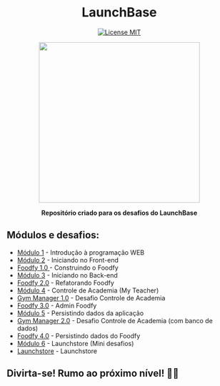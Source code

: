 <h1 align="center">
LaunchBase
</h1>

<p align="center">
  <a href="https://opensource.org/licenses/MIT">
    <img src="https://img.shields.io/badge/License-MIT-blue.svg" alt="License MIT">
  </a>
</p>

<p align="center">
  <img width="360" src="https://user-images.githubusercontent.com/48728541/84803421-5b6eb480-afd8-11ea-91ea-883c5ef9f2d1.png" />
</p>

<p align="center">
 <strong>Repositório criado para os desafios do LaunchBase</strong>
</p>

## Módulos e desafios:

- [Módulo 1](./Modulo1) - Introdução à programação WEB
- [Módulo 2](./Modulo2) - Iniciando no Front-end
- [Foodfy 1.0 ](./Foodfy1) - Construindo o Foodfy
- [Módulo 3](./Modulo3) - Iniciando no Back-end
- [Foodfy 2.0](./Foodfy2) - Refatorando Foodfy
- [Módulo 4](./Modulo4) - Controle de Academia (My Teacher)
- [Gym Manager 1.0](./GymManager1) - Desafio Controle de Academia
- [Foodfy 3.0](./Foodfy3) - Admin Foodfy
- [Módulo 5](./Modulo5) - Persistindo dados da aplicação
- [Gym Manager 2.0](./GymManager2) - Desafio Controle de Academia (com banco de dados)
- [Foodfy 4.0](./Foodfy4) - Persistindo dados do Foodfy
- [Módulo 6](./Modulo6) - Launchstore (Mini desafios)
- [Launchstore](./Launchstore) - Launchstore


## Divirta-se! Rumo ao próximo nível! 🚀🚀
